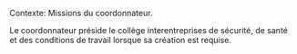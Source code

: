 Contexte: Missions du coordonnateur.

Le coordonnateur préside le collège interentreprises de sécurité, de santé et des conditions de travail lorsque sa création est requise.